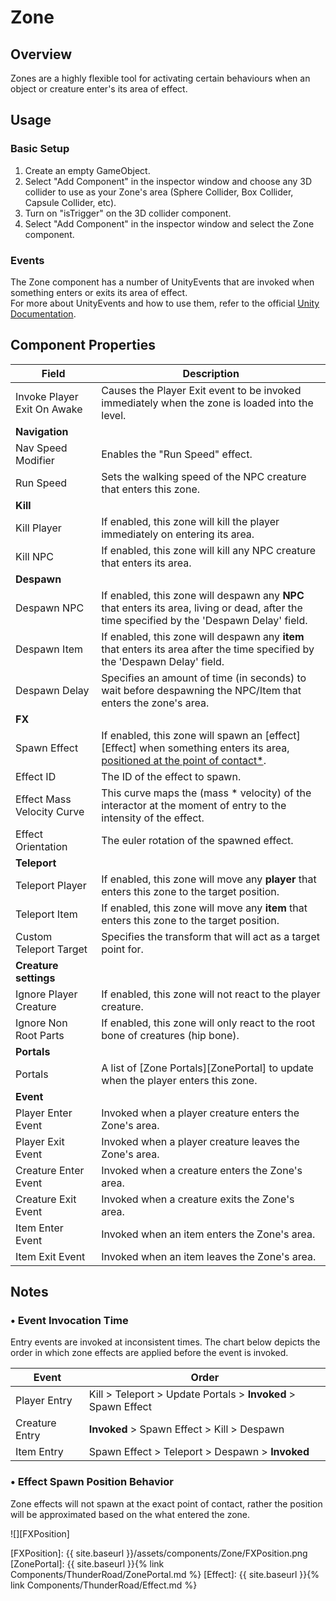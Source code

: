 # Zone

## Overview
Zones are a highly flexible tool for activating certain behaviours when an object or creature enter's its area of effect.

## Usage

### Basic Setup
1. Create an empty GameObject.
2. Select "Add Component" in the inspector window and choose any 3D collider to use as your Zone's area (Sphere Collider, Box Collider, Capsule Collider, etc).
3. Turn on "isTrigger" on the 3D collider component. 
4. Select "Add Component" in the inspector window and select the Zone component.

### Events
The Zone component has a number of UnityEvents that are invoked when something enters or exits its area of effect.   
For more about UnityEvents and how to use them, refer to the official [Unity Documentation][UnityEvents].

## Component Properties

| Field                       | Description
| ---                         | ---
| Invoke Player Exit On Awake | Causes the Player Exit event to be invoked immediately when the zone is loaded into the level.
| **Navigation**
| Nav Speed Modifier          | Enables the "Run Speed" effect.
| Run Speed                   | Sets the walking speed of the NPC creature that enters this zone.
| **Kill**
| Kill Player                 | If enabled, this zone will kill the player immediately on entering its area.
| Kill NPC                    | If enabled, this zone will kill any NPC creature that enters its area. 
| **Despawn**
| Despawn NPC                 | If enabled, this zone will despawn any **NPC** that enters its area, living or dead, after the time specified by the 'Despawn Delay' field.
| Despawn Item                | If enabled, this zone will despawn any **item** that enters its area after the time specified by the 'Despawn Delay' field.
| Despawn Delay               | Specifies an amount of time (in seconds) to wait before despawning the NPC/Item that enters the zone's area.
| **FX**
| Spawn Effect                | If enabled, this zone will spawn an [effect][Effect] when something enters its area, [positioned at the point of contact*](#-effect-spawn-position-behavior).
| Effect ID                   | The ID of the effect to spawn.
| Effect Mass Velocity Curve  | This curve maps the (mass * velocity) of the interactor at the moment of entry to the intensity of the effect.
| Effect Orientation          | The euler rotation of the spawned effect.
| **Teleport**
| Teleport Player             | If enabled, this zone will move any **player** that enters this zone to the target position.
| Teleport Item               | If enabled, this zone will move any **item** that enters this zone to the target position.
| Custom Teleport Target      | Specifies the transform that will act as a target point for.
| **Creature settings**
| Ignore Player Creature      | If enabled, this zone will not react to the player creature.
| Ignore Non Root Parts       | If enabled, this zone will only react to the root bone of creatures (hip bone).
| **Portals**
| Portals                     | A list of [Zone Portals][ZonePortal] to update when the player enters this zone.
| **Event**
| Player Enter Event          | Invoked when a player creature enters the Zone's area.
| Player Exit Event           | Invoked when a player creature leaves the Zone's area.
| Creature Enter Event        | Invoked when a creature enters the Zone's area.
| Creature Exit Event         | Invoked when a creature exits the Zone's area.
| Item Enter Event            | Invoked when an item enters the Zone's area.
| Item Exit Event             | Invoked when an item leaves the Zone's area.

## Notes

### • Event Invocation Time
Entry events are invoked at inconsistent times. The chart below depicts the order in which zone effects are applied before the event is invoked.

| Event           | Order
| ---             | ---
| Player Entry    | Kill > Teleport > Update Portals > **Invoked** > Spawn Effect
| Creature Entry  | **Invoked** > Spawn Effect > Kill > Despawn
| Item Entry      | Spawn Effect > Teleport > Despawn > **Invoked**


### • Effect Spawn Position Behavior
Zone effects will not spawn at the exact point of contact, rather the position will be approximated based on the what entered the zone. 

![][FXPosition]







[UnityEvents]: https://docs.unity3d.com/Manual/UnityEvents.html
[FXPosition]: {{ site.baseurl }}/assets/components/Zone/FXPosition.png
[ZonePortal]: {{ site.baseurl }}{% link Components/ThunderRoad/ZonePortal.md %}
[Effect]: {{ site.baseurl }}{% link Components/ThunderRoad/Effect.md %}